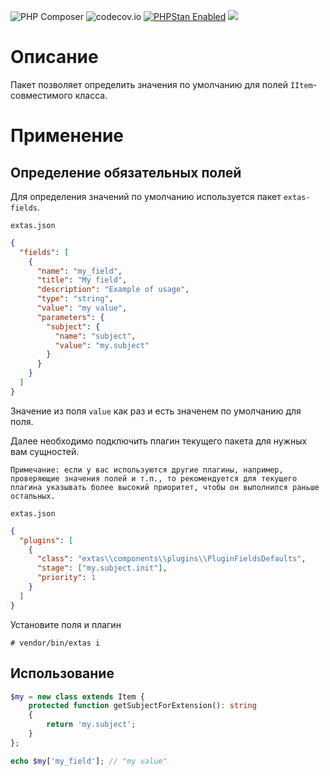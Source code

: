 ![PHP Composer](https://github.com/jeyroik/extas-fields-defaults/workflows/PHP%20Composer/badge.svg?branch=master&event=push)
![codecov.io](https://codecov.io/gh/jeyroik/extas-fields-defaults/coverage.svg?branch=master)
<a href="https://github.com/phpstan/phpstan"><img src="https://img.shields.io/badge/PHPStan-enabled-brightgreen.svg?style=flat" alt="PHPStan Enabled"></a> 
<a href="https://codeclimate.com/github/jeyroik/extas-fields-defaults/maintainability"><img src="https://api.codeclimate.com/v1/badges/f29272ecb291adc742fb/maintainability" /></a>

# Описание

Пакет позволяет определить значения по умолчанию для полей `IItem`-совместимого класса.

# Применение

## Определение обязательных полей

Для определения значений по умолчанию используется пакет `extas-fields`. 

`extas.json`

```json
{
  "fields": [
    {
      "name": "my_field",
      "title": "My field",
      "description": "Example of usage",
      "type": "string",
      "value": "my value",
      "parameters": {
        "subject": {
          "name": "subject",
          "value": "my.subject"
        }
      }
    }
  ]
}
```

Значение из поля `value` как раз и есть значенем по умолчанию для поля.

Далее необходимо подключить плагин текущего пакета для нужных вам сущностей.

`Примечание: если у вас используются другие плагины, например, проверяющие значения полей и т.п., то рекомендуется для текущего плагина указывать более высокий приоритет, чтобы он выполнился раньше остальных.`

`extas.json`

```json
{
  "plugins": [
    {
      "class": "extas\\components\\plugins\\PluginFieldsDefaults",
      "stage": ["my.subject.init"],
      "priority": 1
    }
  ]
}
```

Установите поля и плагин

`# vendor/bin/extas i`

## Использование

```php
$my = new class extends Item {
    protected function getSubjectForExtension(): string
    {
        return 'my.subject';
    }
};

echo $my['my_field']; // "my value"
```
